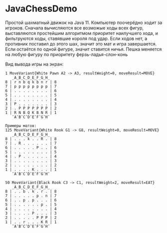 # JavaChessDemo

Простой шахматный движок на Java 11. 
Компьютер поочерёдно ходит за игроков.
Сначала вычисляются все возможые ходы всех фигур, выставляются простейшим алгоритмом приоритет наилучшего хода, и фильтруются ходы, ставявшие короля под удар. Если ходов нет, а противник поставил до этого шах, значит это мат и игра завершается.
Если остаётся по одной фигуре, значит ставится ничья.
Пешка меняется на любую фигуру по приоритету ферзь-ладья-слон-конь

Вид вывода игры на экран:
```
1 MoveVariant{White Pawn A2 -> A3, resultWeight=0, moveResult=MOVE}
   _A_B_C_D_E_F_G_H_
8 | r n b q k b n r | 8 
7 | p p p p p p p p | 7 
6 | . . . . . . . . | 6 
5 | . . . . . . . . | 5 
4 | . . . . . . . . | 4 
3 | P . . . . . . . | 3 
2 | . P P P P P P P | 2 
1 | R N B Q K B N R | 1 
   ¯A¯B¯C¯D¯E¯F¯G¯H¯

Примеры матов:
125 MoveVariant{White Rook G1 -> G8, resultWeight=0, moveResult=MOVE}
   _A_B_C_D_E_F_G_H_
8 | . . . k . . R . | 8 
7 | . R . . . . . . | 7 
6 | . . . . . P . . | 6 
5 | . . . . . . . . | 5 
4 | . P . . . . . . | 4 
3 | . . . . . . . . | 3 
2 | . . . . . . . . | 2 
1 | . . . . K . . . | 1 
   ¯A¯B¯C¯D¯E¯F¯G¯H¯

50 MoveVariant{Black Rook C3 -> C1, resultWeight=2, moveResult=EAT}
   _A_B_C_D_E_F_G_H_
8 | . . b . k . r . | 8 
7 | . . . . . p . n | 7 
6 | . . p . p . . . | 6 
5 | . . . . . . p . | 5 
4 | . . . . . . . . | 4 
3 | . . . . P . . . | 3 
2 | . . . . . P P P | 2 
1 | . . r . . . K R | 1 
   ¯A¯B¯C¯D¯E¯F¯G¯H¯
```
